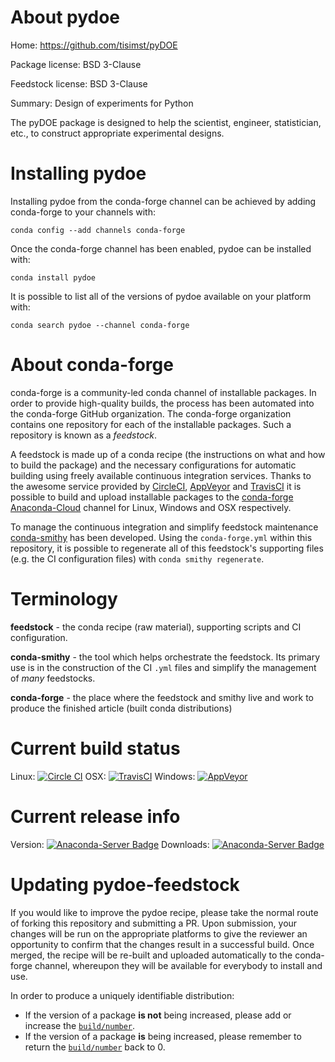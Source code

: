 About pydoe
===========

Home: https://github.com/tisimst/pyDOE

Package license: BSD 3-Clause

Feedstock license: BSD 3-Clause

Summary: Design of experiments for Python

The pyDOE package is designed to help the scientist, engineer, statistician, etc., to construct appropriate experimental designs.

Installing pydoe
================

Installing pydoe from the conda-forge channel can be achieved by adding conda-forge to your channels with:

```
conda config --add channels conda-forge
```

Once the conda-forge channel has been enabled, pydoe can be installed with:

```
conda install pydoe
```

It is possible to list all of the versions of pydoe available on your platform with:

```
conda search pydoe --channel conda-forge
```


About conda-forge
=================

conda-forge is a community-led conda channel of installable packages.
In order to provide high-quality builds, the process has been automated into the
conda-forge GitHub organization. The conda-forge organization contains one repository
for each of the installable packages. Such a repository is known as a *feedstock*.

A feedstock is made up of a conda recipe (the instructions on what and how to build
the package) and the necessary configurations for automatic building using freely
available continuous integration services. Thanks to the awesome service provided by
[CircleCI](https://circleci.com/), [AppVeyor](http://www.appveyor.com/)
and [TravisCI](https://travis-ci.org/) it is possible to build and upload installable
packages to the [conda-forge](https://anaconda.org/conda-forge)
[Anaconda-Cloud](http://docs.anaconda.org/) channel for Linux, Windows and OSX respectively.

To manage the continuous integration and simplify feedstock maintenance
[conda-smithy](http://github.com/conda-forge/conda-smithy) has been developed.
Using the ``conda-forge.yml`` within this repository, it is possible to regenerate all of
this feedstock's supporting files (e.g. the CI configuration files) with ``conda smithy regenerate``.


Terminology
===========

**feedstock** - the conda recipe (raw material), supporting scripts and CI configuration.

**conda-smithy** - the tool which helps orchestrate the feedstock.
                   Its primary use is in the construction of the CI ``.yml`` files
                   and simplify the management of *many* feedstocks.

**conda-forge** - the place where the feedstock and smithy live and work to
                  produce the finished article (built conda distributions)

Current build status
====================

Linux: [![Circle CI](https://circleci.com/gh/conda-forge/pydoe-feedstock.svg?style=svg)](https://circleci.com/gh/conda-forge/pydoe-feedstock)
OSX: [![TravisCI](https://travis-ci.org/conda-forge/pydoe-feedstock.svg?branch=master)](https://travis-ci.org/conda-forge/pydoe-feedstock)
Windows: [![AppVeyor](https://ci.appveyor.com/api/projects/status/github/conda-forge/pydoe-feedstock?svg=True)](https://ci.appveyor.com/project/conda-forge/pydoe-feedstock/branch/master)

Current release info
====================
Version: [![Anaconda-Server Badge](https://anaconda.org/conda-forge/pydoe/badges/version.svg)](https://anaconda.org/conda-forge/pydoe)
Downloads: [![Anaconda-Server Badge](https://anaconda.org/conda-forge/pydoe/badges/downloads.svg)](https://anaconda.org/conda-forge/pydoe)


Updating pydoe-feedstock
========================

If you would like to improve the pydoe recipe, please take the normal
route of forking this repository and submitting a PR. Upon submission, your changes will
be run on the appropriate platforms to give the reviewer an opportunity to confirm that the
changes result in a successful build. Once merged, the recipe will be re-built and uploaded
automatically to the conda-forge channel, whereupon they will be available for everybody to
install and use.

In order to produce a uniquely identifiable distribution:
 * If the version of a package **is not** being increased, please add or increase
   the [``build/number``](http://conda.pydata.org/docs/building/meta-yaml.html#build-number-and-string).
 * If the version of a package **is** being increased, please remember to return
   the [``build/number``](http://conda.pydata.org/docs/building/meta-yaml.html#build-number-and-string)
   back to 0.
